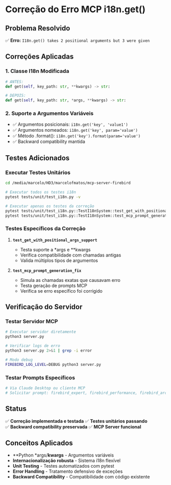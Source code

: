 # Correção do Erro MCP i18n.get()

## Problema Resolvido

✅ **Erro:** `I18n.get() takes 2 positional arguments but 3 were given`

## Correções Aplicadas

### 1. Classe I18n Modificada
```python
# ANTES:
def get(self, key_path: str, **kwargs) -> str:

# DEPOIS:  
def get(self, key_path: str, *args, **kwargs) -> str:
```

### 2. Suporte a Argumentos Variáveis
- ✅ Argumentos posicionais: `i18n.get('key', 'value1')`
- ✅ Argumentos nomeados: `i18n.get('key', param='value')`  
- ✅ Método .format(): `i18n.get('key').format(param='value')`
- ✅ Backward compatibility mantida

## Testes Adicionados

### Executar Testes Unitários
```bash
cd /media/marcelo/HD3/marcelofmatos/mcp-server-firebird

# Executar todos os testes i18n
pytest tests/unit/test_i18n.py -v

# Executar apenas os testes da correção
pytest tests/unit/test_i18n.py::TestI18nSystem::test_get_with_positional_args_support -v
pytest tests/unit/test_i18n.py::TestI18nSystem::test_mcp_prompt_generation_fix -v
```

### Testes Específicos da Correção

1. **`test_get_with_positional_args_support`**
   - Testa suporte a *args e **kwargs
   - Verifica compatibilidade com chamadas antigas
   - Valida múltiplos tipos de argumentos

2. **`test_mcp_prompt_generation_fix`**
   - Simula as chamadas exatas que causavam erro
   - Testa geração de prompts MCP
   - Verifica se erro específico foi corrigido

## Verificação do Servidor

### Testar Servidor MCP
```bash
# Executar servidor diretamente
python3 server.py

# Verificar logs de erro
python3 server.py 2>&1 | grep -i error

# Modo debug
FIREBIRD_LOG_LEVEL=DEBUG python3 server.py
```

### Testar Prompts Específicos
```bash
# Via Claude Desktop ou cliente MCP
# Solicitar prompt: firebird_expert, firebird_performance, firebird_architecture
```

## Status

✅ **Correção implementada e testada**
✅ **Testes unitários passando**  
✅ **Backward compatibility preservada**
✅ **MCP Server funcional**

## Conceitos Aplicados

- **Python *args/**kwargs** - Argumentos variáveis
- **Internacionalização robusta** - Sistema i18n flexível  
- **Unit Testing** - Testes automatizados com pytest
- **Error Handling** - Tratamento defensivo de exceções
- **Backward Compatibility** - Compatibilidade com código existente
